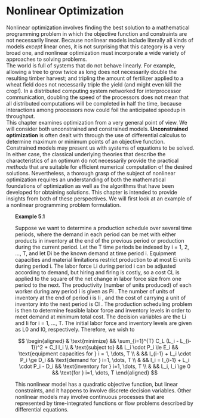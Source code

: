 # **Nonlinear Optimization**

Nonlinear optimization involves finding the best solution to a mathematical programming problem in which the objective function and constraints are not necessarily linear. Because nonlinear models include literally all kinds of models *except* linear ones, it is not surprising that this category is a very broad one, and nonlinear optimization must incorporate a wide variety of approaches to solving problems.<br >
The world is full of systems that do not behave linearly. For example, allowing a tree to grow twice as long does not necessarily double the resulting timber harvest; and tripling the amount of fertilizer applied to a wheat field does not necessarily triple the yield (and might even kill the crop!). In a distributed computing system networked for interprocessor communication, doubling the speed of the processors does not mean that all distributed computations will be completed in half the time, because interactions among processors now could foil the anticipated speedup in throughput.<br >
This chapter examines optimization from a very general point of view. We will consider both unconstrained and constrained models. **Unconstrained optimization** is often dealt with through the use of differential calculus to determine maximum or minimum points of an objective function. Constrained models may present us with systems of equations to be solved. In either case, the classical underlying theories that describe the characteristics of an optimum do not necessarily provide the practical *methods* that are suitable for efficient numerical computation of the desired solutions. Nevertheless, a thorough grasp of the subject of nonlinear optimization requires an understanding of both the mathematical foundations of optimization as well as the algorithms that have been developed for obtaining solutions. This chapter is intended to provide insights from both of these perspectives. We will first look at an example of a nonlinear programming problem formulation.<br >

<ul />

**Example 5.1**

Suppose we want to determine a production schedule over several time periods, where the demand in each period can be met with either products in inventory at the end of the previous period or production during the current period. Let the T time periods be indexed by i = 1, 2, …, T, and let Di be the known demand at time period i. Equipment capacities and material limitations restrict production to at most Ei units during period i. The labor force Li during period i can be adjusted according to demand, but hiring and firing is costly, so a cost CL is applied to the square of the net change in labor force size from one period to the next. The productivity (number of units produced) of each worker during any period i is given as Pi
. The number of units of inventory at the end of period i is Ii
, and the cost of carrying a unit of inventory into the next period is CI
. The production scheduling problem is then to determine feasible labor force and inventory 
levels in order to meet demand at minimum total cost. The decision variables are the Li
and Ii for i = 1, …, T. The initial labor force and inventory levels are given as L0 and I0, 
respectively. Therefore, we wish to

$$
\begin{aligned}
& \text{minimize} && \sum_{i=1}^{T} C_L (L_i - L_{i-1})^2 + C_I I_i \\
& \text{subject to} && L_i \cdot P_i \le E_i && \text{equipment capacities for } i = 1, \dots, T \\
& && I_{i-1} + L_i \cdot P_i \ge D_i && \text{demand for } i=1, \dots, T \\
& && I_i = I_{i-1} + L_i \cdot P_i - D_i && \text{inventory for } i=1, \dots, T \\
& && L_i, I_i \ge 0 && \text{for } i=1, \dots, T
\end{aligned}
$$

This nonlinear model has a quadratic objective function, but linear constraints, and it happens to involve discrete decision variables. Other nonlinear models may involve continuous processes that are represented by time-integrated functions or flow problems described by differential equations.

</ul>